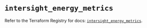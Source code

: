 # `intersight_energy_metrics`

Refer to the Terraform Registry for docs: [`intersight_energy_metrics`](https://registry.terraform.io/providers/ciscodevnet/intersight/1.0.71/docs/resources/energy_metrics).
